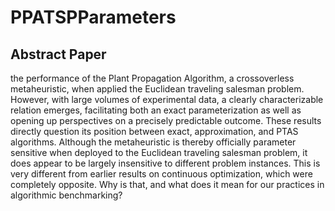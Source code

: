 # PPATSPParameters

## Abstract Paper
the performance of the Plant Propagation Algorithm, a crossoverless
metaheuristic, when applied the Euclidean traveling salesman
problem. However, with large volumes of experimental data, a
clearly characterizable relation emerges, facilitating both an exact
parameterization as well as opening up perspectives on a precisely
predictable outcome. These results directly question its position
between exact, approximation, and PTAS algorithms.
Although the metaheuristic is thereby officially parameter sensitive
when deployed to the Euclidean traveling salesman problem, it
does appear to be largely insensitive to different problem instances.
This is very different from earlier results on continuous optimization,
which were completely opposite. Why is that, and what does
it mean for our practices in algorithmic benchmarking?
